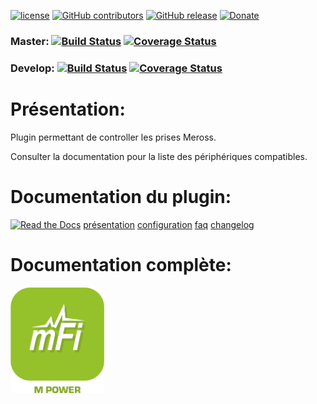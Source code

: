 
[![license](https://img.shields.io/github/license/NextDom/plugin-Meross.svg)](./LICENSE) [![GitHub contributors](https://img.shields.io/github/contributors/NextDom/plugin-Meross.svg)](../../graphs/contributors) [![GitHub release](https://img.shields.io/github/release/NextDom/plugin-Meross.svg)](../../releases) [![Donate](https://img.shields.io/badge/Donate-PayPal-green.svg)](https://www.paypal.me/_USERNAME)

### Master: [![Build Status](https://travis-ci.org/NextDom/plugin-Meross.svg?branch=master)](https://travis-ci.org/NextDom/plugin-Meross)  [![Coverage Status](https://coveralls.io/repos/github/NextDom/plugin-Meross/badge.svg?branch=master)](https://coveralls.io/github/NextDom/plugin-Meross?branch=master)

### Develop: [![Build Status](https://travis-ci.org/NextDom/plugin-Meross.svg?branch=develop)](https://travis-ci.org/NextDom/plugin-Meross)  [![Coverage Status](https://coveralls.io/repos/github/NextDom/plugin-Meross/badge.svg?branch=develop)](https://coveralls.io/github/NextDom/plugin-Meross?branch=develop)

# Présentation:

Plugin permettant de controller les prises Meross.

Consulter la documentation pour la liste des périphériques compatibles.

# Documentation du plugin:
[![Read the Docs](https://img.shields.io/readthedocs/pip.svg)](docs/fr_FR/presentation.md)
[présentation](docs/fr_FR/presentation.md) [configuration](docs/fr_FR/configuration.md) [faq](docs/fr_FR/faq.md) [changelog](docs/fr_FR/changelog.md)

# Documentation complète:

[<img src="plugin_info/meross_icon.png" width="150" />](https://NextDom.github.io/plugin-Meross)
